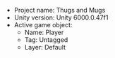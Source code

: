                                                                                                                                                                                                                                              
<!-- UNITY CODE ASSIST INSTRUCTIONS START -->
- Project name: Thugs and Mugs
- Unity version: Unity 6000.0.47f1
- Active game object:
  - Name: Player
  - Tag: Untagged
  - Layer: Default
<!-- UNITY CODE ASSIST INSTRUCTIONS END -->